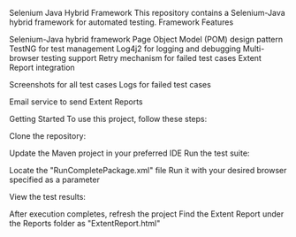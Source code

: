 Selenium Java Hybrid Framework
This repository contains a Selenium-Java hybrid framework for automated testing.
Framework Features

Selenium-Java hybrid framework
Page Object Model (POM) design pattern
TestNG for test management
Log4j2 for logging and debugging
Multi-browser testing support
Retry mechanism for failed test cases
Extent Report integration

Screenshots for all test cases
Logs for failed test cases


Email service to send Extent Reports

Getting Started
To use this project, follow these steps:

Clone the repository:

Update the Maven project in your preferred IDE
Run the test suite:

Locate the "RunCompletePackage.xml" file
Run it with your desired browser specified as a parameter

View the test results:

After execution completes, refresh the project
Find the Extent Report under the Reports folder as "ExtentReport.html"
